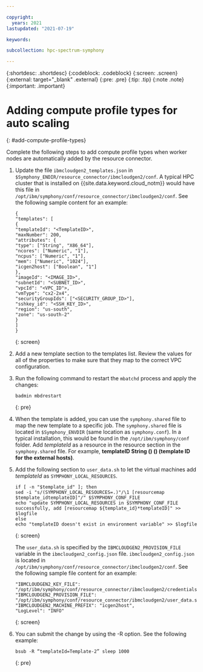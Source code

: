 ```yaml
---

copyright:
  years: 2021
lastupdated: "2021-07-19"

keywords: 

subcollection: hpc-spectrum-symphony

---
```


{:shortdesc: .shortdesc}
{:codeblock: .codeblock}
{:screen: .screen}
{:external: target="_blank" .external}
{:pre: .pre}
{:tip: .tip}
{:note .note}
{:important: .important}

# Adding compute profile types for auto scaling
{: #add-compute-profile-types}

Complete the following steps to add compute profile types when worker nodes are automatically added by the resource connector.

1. Update the file `ibmcloudgen2_templates.json` in `$Symphony_ENDIR/resource_connector/ibmcloudgen2/conf`. A typical HPC cluster that is installed on {{site.data.keyword.cloud_notm}} would have this file in `/opt/ibm/symphony/conf/resource_connector/ibmcloudgen2/conf`. See the following sample content for an example:

    ```
    {
    "templates": [
    {
    "templateId": "<TemplateID>",
    "maxNumber": 200,
    "attributes": {
    "type": ["String", "X86_64"],
    "ncores": ["Numeric", "1"],
    "ncpus": ["Numeric", "1"],
    "mem": ["Numeric", "1024"],
    "icgen2host": ["Boolean", "1"]
    },
    "imageId": "<IMAGE_ID>",
    "subnetId": "<SUBNET_ID>",
    "vpcId": "<VPC_ID">,
    "vmType": "cx2-2x4",
    "securityGroupIds": ["<SECURITY_GROUP_ID>"],
    "sshkey_id": "<SSH_KEY_ID>",
    "region": "us-south",
    "zone": "us-south-2"
    }
    ]
    }
    ```
    {: screen}

2. Add a new template section to the templates list. Review the values for all of the properties to make sure that they map to the correct VPC configuration.
3. Run the following command to restart the `mbatchd` process and apply the changes:

    ```
    badmin mbdrestart
    ```
    {: pre}

4. When the template is added, you can use the `symphony.shared` file to map the new template to a specific job. The `symphony.shared` file is located in `$Symphony_ENVDIR` (same location as `symphony.conf`). In a typical installation, this would be found in the `/opt/ibm/symphony/conf` folder. Add _templateId_ as a resource in the resource section in the `symphony.shared` file. For example, **templateID String () () (template ID for the external hosts)**.
5. Add the following section to `user_data.sh` to let the virtual machines add _templateId_ as `SYMPHONY_LOCAL_RESOURCES`.

    ```
    if [ -n "$template_id" ]; then
    sed -i "s/(SYMPHONY_LOCAL_RESOURCES=.)"/\1 [resourcemap $template_idtemplateID]"/" $SYMPHONY_CONF_FILE
    echo "update SYMPHONY_LOCAL_RESOURCES in $SYMPHONY_CONF_FILE successfully, add [resourcemap ${template_id}*templateID]" >> $logfile
    else
    echo "templateID doesn't exist in environment variable" >> $logfile
    ```
    {: screen}

    The `user_data.sh` is specified by the `IBMCLOUDGEN2_PROVISION_FILE` variable in the `ibmcloudgen2_config.json` file. `ibmcloudgen2_config.json` is located in `/opt/ibm/symphony/conf/resource_connector/ibmcloudgen2/conf`. See the following sample file content for an example:

    ```
    "IBMCLOUDGEN2_KEY_FILE": "/opt/ibm/symphony/conf/resource_connector/ibmcloudgen2/credentials",
    "IBMCLOUDGEN2_PROVISION_FILE": "/opt/ibm/symphony/conf/resource_connector/ibmcloudgen2/user_data.sh",
    "IBMCLOUDGEN2_MACHINE_PREFIX": "icgen2host",
    "LogLevel": "INFO"
    ```
    {: screen}

6. You can submit the change by using the -R option. See the following example:

    ```
    bsub -R “templateId=Template-2” sleep 1000
    ```
    {: pre}

